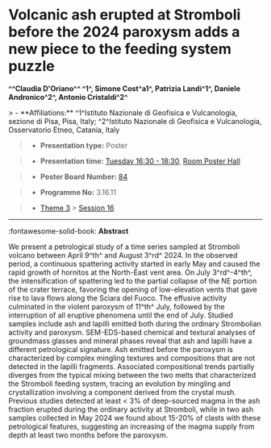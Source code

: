 # Volcanic ash erupted at Stromboli before the 2024 paroxysm adds a new piece to the feeding system puzzle

**^^Claudia D\'Oriano^^ ^1^, Simone Cost^a1^, Patrizia Landi^1^, Daniele Andronico^2^, Antonio Cristaldi^2^**

<!-- more -->> - **Affiliations:** ^1^Istituto Nazionale di Geofisica e Vulcanologia, sezione di Pisa, Pisa, Italy; ^2^Istituto Nazionale di Geofisica e Vulcanologia, Osservatorio Etneo, Catania, Italy

> - **Presentation type:** Poster

> - **Presentation time:** [Tuesday 16:30 - 18:30](../sessions_comparison.md#__tabbed_2_6), [Room Poster Hall](../maps_venue.md#__tabbed_1_1)

> - **Poster Board Number:** [84](../map_poster_boards.md#tuesday)

> - **Programme No:** 3.16.11

> - [Theme 3](../theme3.md) > [Session 16](../sessions/session-3-16.md)

--- 

:fontawesome-solid-book: **Abstract**

We present a petrological study of a time series sampled at Stromboli volcano between April 9^th^ and August 3^rd^ 2024. In the observed period, a continuous spattering activity started in early May and caused the rapid growth of hornitos at ​​the North-East vent area. On July 3^rd^-4^th^, the intensification of spattering led to the partial collapse of the NE portion of the crater terrace, favoring the opening of low-elevation vents that gave rise to lava flows along the Sciara del Fuoco. The effusive activity culminated in the violent paroxysm of 11^th^ July, followed by the interruption of all eruptive phenomena until the end of July.
Studied samples include ash and lapilli emitted both during the ordinary Strombolian activity and paroxysm. SEM-EDS-based chemical and textural analyses of groundmass glasses and mineral phases reveal that ash and lapilli have a different petrological signature.
Ash emitted before the paroxysm is characterized by complex mingling textures and compositions that are not detected in the lapilli fragments. Associated compositional trends partially diverges from the typical mixing between the two melts that characterized the Stromboli feeding system, tracing an evolution by mingling and crystallization involving a component derived from the crystal mush. Previous studies detected at least < 3% of deep-sourced magma in the ash fraction erupted during the ordinary activity at Stromboli, while in two ash samples collected in May 2024 we found about 15-20% of clasts with these petrological features, suggesting an increasing of the magma supply from depth at least two months before the paroxysm.

